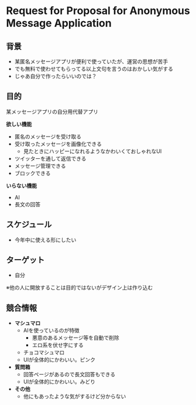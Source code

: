 # Request for Proposal for Anonymous Message Application

## 背景
* 某匿名メッセージアプリが便利で使っていたが、運営の思想が苦手
* でも無料で使わせてもらってる以上文句を言うのはおかしい気がする
* じゃあ自分で作ったらいいのでは？

## 目的
某メッセージアプリの自分用代替アプリ

**欲しい機能**
* 匿名のメッセージを受け取る
* 受け取ったメッセージを画像化できる
  * 見たときにハッピーになれるようなかわいくておしゃれなUI
* ツイッターを通して返信できる
* メッセージ管理できる
* ブロックできる

**いらない機能**
* AI
* 長文の回答

## スケジュール
* 今年中に使える形にしたい

## ターゲット
* 自分

※他の人に開放することは目的ではないがデザイン上は作り込む

## 競合情報
* **マシュマロ**
    * AIを使っているのが特徴
        * 悪意のあるメッセージ等を自動で削除
        * エロ系を伏せ字にする
    * チョコマシュマロ 
    * UIが全体的にかわいい。ピンク
* **質問箱**
    * 回答ページがあるので長文回答もできる
    * UIが全体的にかわいい。みどり
* **その他**
    * 他にもあったような気がするけど分からない